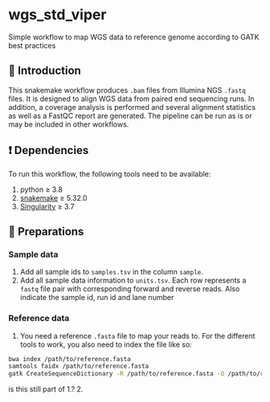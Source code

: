# wgs_std_viper

Simple workflow to map WGS data to reference genome according to GATK best practices

## :speech_balloon: Introduction

This snakemake workflow produces `.bam` files from Illumina NGS `.fastq` files. It is
designed to align WGS data from paired end sequencing runs. In addition, a coverage
analysis is performed and several alignment statistics as well as a FastQC report are
generated. The pipeline can be run as is or may be included in other workflows.

## :heavy_exclamation_mark: Dependencies

To run this workflow, the following tools need to be available:

1. python ≥ 3.8
2. [snakemake](https://snakemake.readthedocs.io/en/stable/) ≥ 5.32.0
3. [Singularity](https://sylabs.io/docs/) ≥ 3.7

## :school_satchel: Preparations

### Sample data

1. Add all sample ids to `samples.tsv` in the column `sample`.
2. Add all sample data information to `units.tsv`. Each row represents a `fastq` file pair with
corresponding forward and reverse reads. Also indicate the sample id, run id and lane number

### Reference data

1. You need a reference `.fasta` file to map your reads to. For the different tools to work, you also
need to index the file like so:
```bash
bwa index /path/to/reference.fasta
samtools faidx /path/to/reference.fasta
gatk CreateSequenceDictionary -R /path/to/reference.fasta -O /path/to/reference.dict
```
is this still part of 1.?
2.
